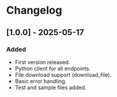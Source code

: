 # Changelog

## [1.0.0] - 2025-05-17
### Added
- First version released.
- Python client for all endpoints.
- File download support (download_file).
- Basic error handling.
- Test and sample files added.